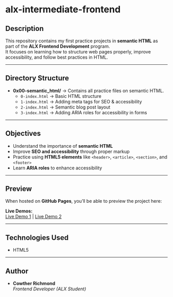 # alx-intermediate-frontend

## Description
This repository contains my first practice projects in **semantic HTML** as part of the **ALX Frontend Development** program.  
It focuses on learning how to structure web pages properly, improve accessibility, and follow best practices in HTML.

---

## Directory Structure
- **0x00-semantic_html/** → Contains all practice files on semantic HTML.  
  - `0-index.html` → Basic HTML structure  
  - `1-index.html` → Adding meta tags for SEO & accessibility  
  - `2-index.html` → Semantic blog post layout  
  - `3-index.html` → Adding ARIA roles for accessibility in forms  

---

## Objectives
- Understand the importance of **semantic HTML**  
- Improve **SEO and accessibility** through proper markup  
- Practice using **HTML5 elements** like `<header>`, `<article>`, `<section>`, and `<footer>`  
- Learn **ARIA roles** to enhance accessibility  

---

## Preview
When hosted on **GitHub Pages**, you’ll be able to preview the project here:  

**Live Demos:**   
[Live Demo 1](https://xorla01.github.io/alx-intermediate-frontend/0x00-semantic_html/2-index.html) | 
[Live Demo 2](https://xorla01.github.io/alx-intermediate-frontend/0x00-semantic_html/3-index.html)

---

## Technologies Used
- HTML5
   
---

## Author
- **Cowther Richmond**  
  *Frontend Developer (ALX Student)*  

